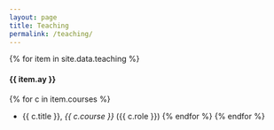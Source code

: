 ```yaml
---
layout: page
title: Teaching 
permalink: /teaching/
---
```


{% for item in site.data.teaching %} 
#### {{ item.ay }} 
  {% for c in item.courses %} 
  * {{ c.title }}, *{{ c.course }}* ({{ c.role }}) 
  {% endfor %} 
{% endfor %} 

